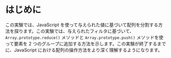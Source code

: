 # はじめに

この実験では、JavaScript を使って与えられた値に基づいて配列を分割する方法を探ります。この実験では、与えられたフィルタに基づいて、`Array.prototype.reduce()` メソッドと `Array.prototype.push()` メソッドを使って要素を 2 つのグループに追加する方法を示します。この実験が終了するまでに、JavaScript における配列の操作方法をより深く理解するようになります。
